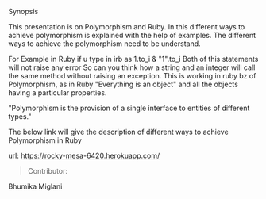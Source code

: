 Synopsis

This presentation is on Polymorphism and Ruby.
In this different ways to achieve polymorphism is explained with the help of examples.
The different ways to achieve the polymorphism need to be understand.


For Example in Ruby if u type in irb as 1.to_i & "1".to_i 
Both of this statements will not raise any error
So can you think how a string and an integer will call the same method without raising an exception.
This is working in ruby bz of Polymorphism, as in Ruby "Everything is an object"
and all the objects having a particular properties.

"Polymorphism is the provision of a single interface to entities of different types."


The below link will give the description of different ways to achieve Polymorphism in Ruby

url: https://rocky-mesa-6420.herokuapp.com/


> Contributor:

  Bhumika Miglani